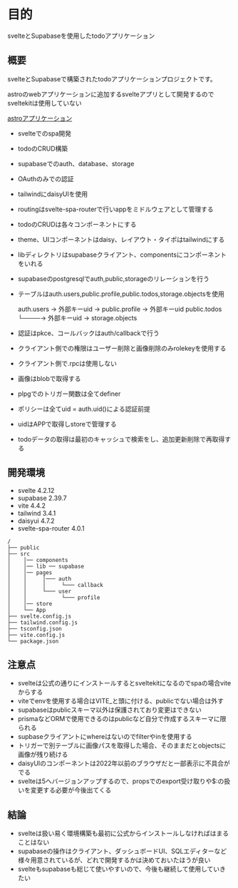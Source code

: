 # 目的

svelteとSupabaseを使用したtodoアプリケーション

## 概要

svelteとSupabaseで構築されたtodoアプリケーションプロジェクトです。

astroのwebアプリケーションに追加するsvelteアプリとして開発するのでsveltekitは使用していない

[astroアプリケーション](https://github.com/k-gitest/astro-github-auto)

- svelteでのspa開発
- todoのCRUD構築
- supabaseでのauth、database、storage
- OAuthのみでの認証
- tailwindにdaisyUIを使用

- routingはsvelte-spa-routerで行いappをミドルウェアとして管理する
- todoのCRUDは各々コンポーネントにする
- theme、UIコンポーネントはdaisy、レイアウト・タイポはtailwindにする
- libディレクトリはsupabaseクライアント、componentsにコンポーネントをいれる
- supabaseのpostgresqlでauth,public,storageのリレーションを行う
- テーブルはauth.users,public.profile,public.todos,storage.objectsを使用

  auth.users -> 外部キーuid -> public.profile -> 外部キーuid public.todos
        └────-> 外部キーuid -> storage.objects
        
- 認証はpkce、コールバックはauth/callbackで行う
- クライアント側での権限はユーザー削除と画像削除のみrolekeyを使用する
- クライアント側で.rpcは使用しない
- 画像はblobで取得する
- plpgでのトリガー関数は全てdefiner
- ポリシーは全てuid = auth.uid()による認証前提
- uidはAPPで取得しstoreで管理する
- todoデータの取得は最初のキャッシュで検索をし、追加更新削除で再取得する

## 開発環境

- svelte 4.2.12
- supabase 2.39.7
- vite 4.4.2
- tailwind 3.4.1
- daisyui 4.7.2
- svelte-spa-router 4.0.1

```text
/ 
├── public 
├── src
│    │── components
│    │── lib ── supabase
│    │── pages
│    │     │─── auth
│    │     │     └─── callback
│    │     └─── user
│    │           └─── profile
│    │── store
│    └── App
├── svelte.config.js
├── tailwind.config.js
├── tsconfig.json
├── vite.config.js
└── package.json

```
## 注意点

- svelteは公式の通りにインストールするとsveltekitになるのでspaの場合viteからする
- viteでenvを使用する場合はVITE_と頭に付ける、publicでない場合は外す
- supabaseはpublicスキーマ以外は保護されており変更はできない
- prismaなどORMで使用できるのはpublicなど自分で作成するスキーマに限られる
- supbaseクライアントにwhereはないのでfilterやinを使用する
- トリガーで別テーブルに画像パスを取得した場合、そのままだとobjectsに画像が残り続ける
- daisyUIのコンポーネントは2022年以前のブラウザだと一部表示に不具合がでる
- svelteは5へバージョンアップするので、propsでのexport受け取りや$:の扱いを変更する必要が今後出てくる

## 結論

- svelteは扱い易く環境構築も最初に公式からインストールしなければはまることはない
- supabaseの操作はクライアント、ダッシュボードUI、SQLエディターなど様々用意されているが、どれで開発するかは決めておいたほうが良い
- svelteもsupabaseも総じて使いやすいので、今後も継続して使用していきたい



